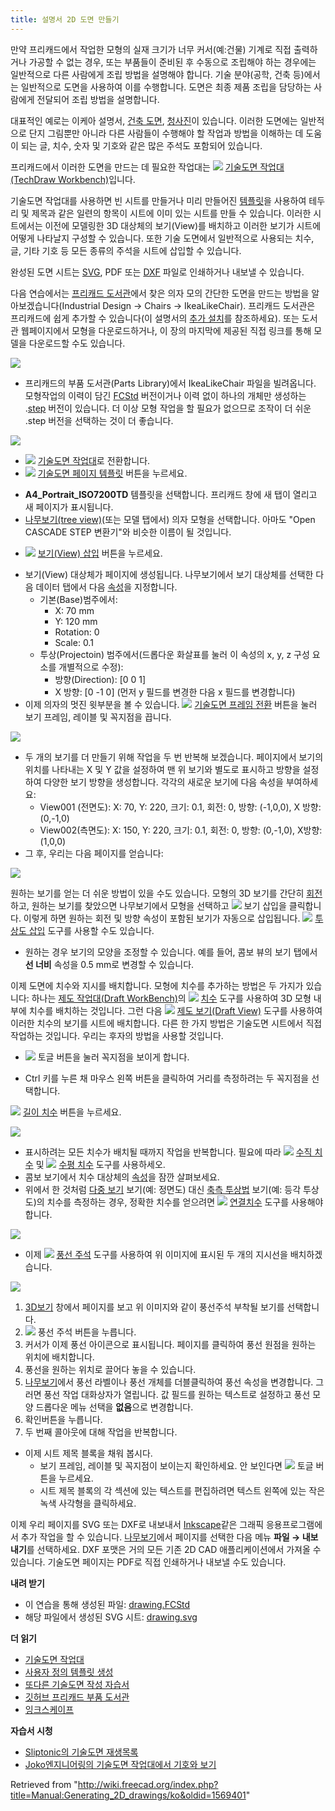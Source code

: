 ```yaml
---
title: 설명서 2D 도면 만들기
---
```


만약 프리캐드에서 작업한 모형의 실재 크기가 너무 커서(예:건물) 기계로 직접 출력하거나 가공할 수 없는 경우, 또는 부품들이 준비된 후 수동으로 조립해야 하는 경우에는 일반적으로 다른 사람에게 조립 방법을 설명해야 합니다. 기술 분야(공학, 건축 등)에서는 일반적으로 도면을 사용하여 이를 수행합니다. 도면은 최종 제품 조립을 담당하는 사람에게 전달되어 조립 방법을 설명합니다.

대표적인 예로는 이케아 설명서, [건축 도면](https://en.wikipedia.org/wiki/Architectural_drawing), [청사진](https://en.wikipedia.org/wiki/Blueprint)이 있습니다. 이러한 도면에는 일반적으로 단지 그림뿐만 아니라 다른 사람들이 수행해야 할 작업과 방법을 이해하는 데 도움이 되는 글, 치수, 숫자 및 기호와 같은 많은 주석도 포함되어 있습니다.

프리캐드에서 이러한 도면을 만드는 데 필요한 작업대는 ![](/images/Workbench_TechDraw.svg) [기술도면 작업대(TechDraw Workbench)](/TechDraw_Workbench/ko "TechDraw Workbench/ko")입니다.

기술도면 작업대를 사용하면 빈 시트를 만들거나 미리 만들어진 [템플릿](/TechDraw_Templates/ko "TechDraw Templates/ko")을 사용하여 테두리 및 제목과 같은 일련의 항목이 시트에 이미 있는 시트를 만들 수 있습니다. 이러한 시트에서는 이전에 모델링한 3D 대상체의 보기(View)를 배치하고 이러한 보기가 시트에 어떻게 나타날지 구성할 수 있습니다. 또한 기술 도면에서 일반적으로 사용되는 치수, 글, 기타 기호 등 모든 종류의 주석을 시트에 삽입할 수 있습니다.

완성된 도면 시트는 [SVG](https://en.wikipedia.org/wiki/Scalable_Vector_Graphics), PDF 또는 [DXF](https://en.wikipedia.org/wiki/AutoCAD_DXF) 파일로 인쇄하거나 내보낼 수 있습니다.

다음 연습에서는 [프리캐드 도서관](https://github.com/FreeCAD/FreeCAD-library)에서 찾은 의자 모의 간단한 도면을 만드는 방법을 알아보겠습니다(Industrial Design → Chairs → IkeaLikeChair). 프리캐드 도서관은 프리캐드에 쉽게 추가할 수 있습니다(이 설명서의 [추가 설치](/Manual:Installing/ko#추가_설치 "Manual:Installing/ko")를 참조하세요). 또는 도서관 웹페이지에서 모형을 다운로드하거나, 이 장의 마지막에 제공된 직접 링크를 통해 모델을 다운로드할 수도 있습니다.

![](/images/Exercise_TechDraw_01.png)

- 프리캐드의 부품 도서관(Parts Library)에서 IkeaLikeChair 파일을 빌려옵니다. 모형작업의 이력이 담긴 [FCStd](/index.php?title=File_Format_FCStd/ko&action=edit&redlink=1 "File Format FCStd/ko (page does not exist)") 버전이거나 이력 없이 하나의 개체만 생성하는 .[step](/index.php?title=STEP/ko&action=edit&redlink=1 "STEP/ko (page does not exist)") 버전이 있습니다. 더 이상 모형 작업을 할 필요가 없으므로 조작이 더 쉬운 .step 버전을 선택하는 것이 더 좋습니다.

![](/images/Parts_library.jpg)

- ![](/images/Workbench_TechDraw.svg) [기술도면 작업대](/TechDraw_Workbench/ko "TechDraw Workbench/ko")로 전환합니다.
- ![](/images/TechDraw_PageTemplate.svg) [기술도면 페이지 템플릿](/TechDraw_PageTemplate/ko "TechDraw PageTemplate/ko") 버튼을 누르세요.

* **A4_Portrait_ISO7200TD** 템플릿을 선택합니다. 프리캐드 창에 새 탭이 열리고 새 페이지가 표시됩니다.
* [나무보기(tree view)](/Tree_view/ko "Tree view/ko")(또는 모델 탭에서) 의자 모형을 선택합니다. 아마도 "Open CASCADE STEP 변환기"와 비슷한 이름이 될 것입니다.

- ![](/images/TechDraw_View.svg) [보기(View) 삽입](/TechDraw_View/ko "TechDraw View/ko") 버튼을 누르세요.

* 보기(View) 대상체가 페이지에 생성됩니다. 나무보기에서 보기 대상체를 선택한 다음 데이터 탭에서 다음 [속성](/TechDraw_View#Properties "TechDraw View")을 지정합니다.
  - 기본(Base)범주에서:
    - X: 70 mm
    - Y: 120 mm
    - Rotation: 0
    - Scale: 0.1
  - 투상(Projectoin) 범주에서(드롭다운 화살표를 눌러 이 속성의 x, y, z 구성 요소를 개별적으로 수정):
    - 방향(Direction): [0 0 1]
    - X 방향: [0 -1 0] (먼저 y 필드를 변경한 다음 x 필드를 변경합니다)
* 이제 의자의 멋진 윗부분을 볼 수 있습니다. ![](/images/TechDraw_ToggleFrame.svg) [기술도면 프레임 전환](/TechDraw_ToggleFrame/ko "TechDraw ToggleFrame/ko") 버튼을 눌러 보기 프레임, 레이블 및 꼭지점을 끕니다.

![](/images/Exercise_drawing_02.jpg)

- 두 개의 보기를 더 만들기 위해 작업을 두 번 반복해 보겠습니다. 페이지에서 보기의 위치를 ​​나타내는 X 및 Y 값을 설정하여 맨 위 보기와 별도로 표시하고 방향을 설정하여 다양한 보기 방향을 생성합니다. 각각의 새로운 보기에 다음 속성을 부여하세요:
  - View001 (전면도): X: 70, Y: 220, 크기: 0.1, 회전: 0, 방향: (-1,0,0), X 방향: (0,-1,0)
  - View002(측면도): X: 150, Y: 220, 크기: 0.1, 회전: 0, 방향: (0,-1,0), X방향: (1,0,0)
- 그 후, 우리는 다음 페이지를 얻습니다:

![](/images/Exercise_TechDraw_04.png)

원하는 보기를 얻는 더 쉬운 방법이 있을 수도 있습니다. 모형의 3D 보기를 간단히 [회전](/Manual:Navigating_in_the_3D_view "Manual:Navigating in the 3D view")하고, 원하는 보기를 찾았으면 나무보기에서 모형을 선택하고 ![](/images/TechDraw_View.svg) 보기 삽입을 클릭합니다. 이렇게 하면 원하는 회전 및 방향 속성이 포함된 보기가 자동으로 삽입됩니다. ![](/images/TechDraw_ProjectionGroup.svg) [투상도 삽입](/TechDraw_ProjectionGroup/ko "TechDraw ProjectionGroup/ko") 도구를 사용할 수도 있습니다.

- 원하는 경우 보기의 모양을 조정할 수 있습니다. 예를 들어, 콤보 뷰의 보기 탭에서 **선 너비** 속성을 0.5 mm로 변경할 수 있습니다.

이제 도면에 치수와 지시를 배치합니다. 모형에 치수를 추가하는 방법은 두 가지가 있습니다: 하나는 [제도 작업대(Draft WorkBench)](/Draft_Workbench/ko "Draft Workbench/ko")의 ![](/images/Draft_Dimension.svg) [치수](/index.php?title=Draft_Dimension/ko&action=edit&redlink=1 "Draft Dimension/ko (page does not exist)") 도구를 사용하여 3D 모형 내부에 치수를 배치하는 것입니다. 그런 다음 ![](/images/TechDraw_DraftView.svg) [제도 보기(Draft View)](/index.php?title=TechDraw_DraftView/ko&action=edit&redlink=1 "TechDraw DraftView/ko (page does not exist)") 도구를 사용하여 이러한 치수의 보기를 시트에 배치합니다. 다른 한 가지 방법은 기술도면 시트에서 직접 작업하는 것입니다. 우리는 후자의 방법을 사용할 것입니다.

- ![](/images/TechDraw_ToggleFrame.svg) 토글 버튼을 눌러 꼭지점을 보이게 합니다.

* Ctrl 키를 누른 채 마우스 왼쪽 버튼을 클릭하여 거리를 측정하려는 두 꼭지점을 선택합니다.

![](/images/TechDraw_LengthDimension.svg) [길이 치수](/TechDraw_LengthDimension/ko "TechDraw LengthDimension/ko") 버튼을 누르세요.

![](/images/Exercise_TechDraw_05.png)

- 표시하려는 모든 치수가 배치될 때까지 작업을 반복합니다. 필요에 따라 ![](/images/TechDraw_VerticalDimension.svg) [수직 치수](/TechDraw_VerticalDimension/ko "TechDraw VerticalDimension/ko") 및 ![](/images/TechDraw_HorizontalDimension.svg) [수평 치수](/TechDraw_HorizontalDimension/ko "TechDraw HorizontalDimension/ko") 도구를 사용하세오.
- 콤보 보기에서 치수 대상체의 [속성](/TechDraw_LengthDimension#Properties "TechDraw LengthDimension")을 잠깐 살펴보세요.
- 위에서 한 것처럼 [다중 보기](https://en.wikipedia.org/wiki/Multiview_projection) 보기(예: 정면도) 대신 [축측 투상법](https://en.wikipedia.org/wiki/Axonometric_projection) 보기(예: 등각 투상도)의 치수를 측정하는 경우, 정확한 치수를 얻으려면 ![](/images/TechDraw_LinkDimension.svg) [연결치수](/index.php?title=TechDraw_LinkDimension/ko&action=edit&redlink=1 "TechDraw LinkDimension/ko (page does not exist)") 도구를 사용해야 합니다.

![](/images/Exercise_TechDraw_07.png)

- 이제 ![](/images/TechDraw_Balloon.svg) [풍선 주석](/TechDraw_Balloon/ko "TechDraw Balloon/ko") 도구를 사용하여 위 이미지에 표시된 두 개의 지시선을 배치하겠습니다.

![](/images/Exercise_TechDraw_06.png)

1. [3D보기](/3D_view/ko "3D view/ko") 창에서 페이지를 보고 위 이미지와 같이 풍선주석 부착될 보기를 선택합니다.
2. ![](/images/TechDraw_Balloon.svg) 풍선 주석 버튼을 누릅니다.
3. 커서가 이제 풍선 아이콘으로 표시됩니다. 페이지를 클릭하여 풍선 원점을 원하는 위치에 배치합니다.
4. 풍선을 원하는 위치로 끌어다 놓을 수 있습니다.
5. [나무보기](/Tree_view/ko "Tree view/ko")에서 풍선 라벨이나 풍선 개체를 더블클릭하여 풍선 속성을 변경합니다. 그러면 풍선 작업 대화상자가 열립니다. 값 필드를 원하는 텍스트로 설정하고 풍선 모양 드롭다운 메뉴 선택을 **없음**으로 변경합니다.
6. 확인버튼을 누릅니다.
7. 두 번째 콜아웃에 대해 작업을 반복합니다.

- 이제 시트 제목 블록을 채워 봅시다.
  - 보기 프레임, 레이블 및 꼭지점이 보이는지 확인하세요. 안 보인다면 ![](/images/TechDraw_ToggleFrame.svg) 토글 버튼을 누르세요.
  - 시트 제목 블록의 각 섹션에 있는 텍스트를 편집하려면 텍스트 왼쪽에 있는 작은 녹색 사각형을 클릭하세요.

이제 우리 페이지를 SVG 또는 DXF로 내보내서 [Inkscape](http://www.inkscape.org)같은 그래픽 응용프로그램에서 추가 작업을 할 수 있습니다. [나무보기](/index.php?title=Tree_view/&action=edit&redlink=1 "Tree view/ (page does not exist)")에서 페이지를 선택한 다음 메뉴 **파일 → 내보내기**를 선택하세요. DXF 포맷은 거의 모든 기존 2D CAD 애플리케이션에서 가져올 수 있습니다. 기술도면 페이지는 PDF로 직접 인쇄하거나 내보낼 수도 있습니다.

**내려 받기**

- 이 연습을 통해 생성된 파일: [drawing.FCStd](https://github.com/JoshuaCall/FreeCAD-manual/blob/master/files/drawing.FCStd)
- 해당 파일에서 생성된 SVG 시트: [drawing.svg](https://github.com/JoshuaCall/FreeCAD-manual/blob/master/files/drawing.svg)

**더 읽기**

- [기술도면 작업대](/TechDraw_Workbench/ko "TechDraw Workbench/ko")
- [사용자 정의 템플릿 생성](/TechDraw_TemplateHowTo/ko "TechDraw TemplateHowTo/ko")
- [또다른 기술도면 작성 자습서](/Basic_TechDraw_Tutorial/ko "Basic TechDraw Tutorial/ko")
- [깃허브 프리캐드 부품 도서관](https://github.com/FreeCAD/FreeCAD-library)
- [잉크스케이프](http://www.inkscape.org)

**자습서 시청**

- [Sliptonic의 기술도면 재생목록](https://www.youtube.com/watch?v=7LbOmSGW9F0&list=PLEuOia-QxyFKQnmM1U9yVo7eNrK_Mcln8)
- [Joko엔지니어링의 기술도면 작업대에서 기호와 보기](https://www.youtube.com/watch?v=cggBR1Ghq7k)

Retrieved from "<http://wiki.freecad.org/index.php?title=Manual:Generating_2D_drawings/ko&oldid=1569401>"
